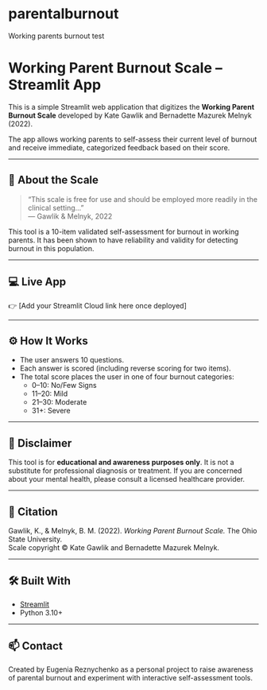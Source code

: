 # parentalburnout
Working parents burnout test
# Working Parent Burnout Scale – Streamlit App

This is a simple Streamlit web application that digitizes the **Working Parent Burnout Scale** developed by Kate Gawlik and Bernadette Mazurek Melnyk (2022).

The app allows working parents to self-assess their current level of burnout and receive immediate, categorized feedback based on their score.

---

## 🧠 About the Scale

> “This scale is free for use and should be employed more readily in the clinical setting...”  
> — Gawlik & Melnyk, 2022

This tool is a 10-item validated self-assessment for burnout in working parents. It has been shown to have reliability and validity for detecting burnout in this population.

---

## 💻 Live App

👉 [Add your Streamlit Cloud link here once deployed]

---

## ⚙️ How It Works

- The user answers 10 questions.
- Each answer is scored (including reverse scoring for two items).
- The total score places the user in one of four burnout categories:  
  - 0–10: No/Few Signs  
  - 11–20: Mild  
  - 21–30: Moderate  
  - 31+: Severe

---

## 🚨 Disclaimer

This tool is for **educational and awareness purposes only**. It is not a substitute for professional diagnosis or treatment. If you are concerned about your mental health, please consult a licensed healthcare provider.

---

## 🧾 Citation

Gawlik, K., & Melnyk, B. M. (2022). *Working Parent Burnout Scale.* The Ohio State University.  
Scale copyright © Kate Gawlik and Bernadette Mazurek Melnyk.

---

## 🛠️ Built With

- [Streamlit](https://streamlit.io)
- Python 3.10+

---

## 📫 Contact

Created by Eugenia Reznychenko as a personal project to raise awareness of parental burnout and experiment with interactive self-assessment tools.  
